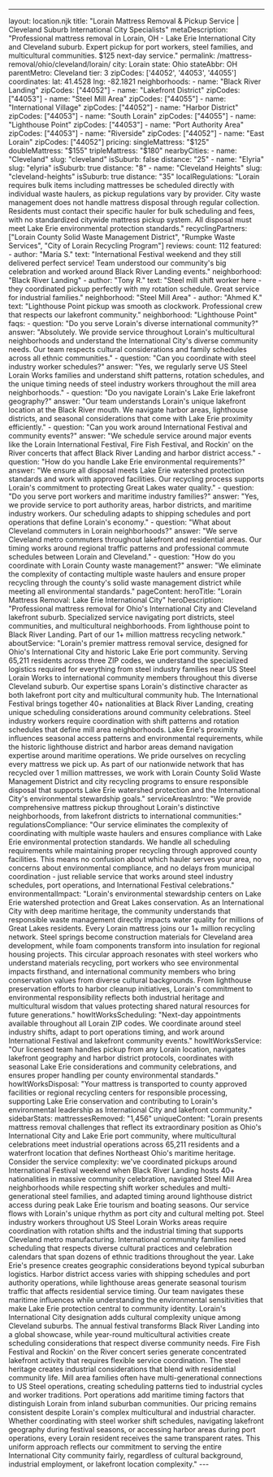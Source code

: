 ---
layout: location.njk
title: "Lorain Mattress Removal & Pickup Service | Cleveland Suburb International City Specialists" metaDescription: "Professional mattress removal in Lorain, OH - Lake Erie International City and Cleveland suburb. Expert pickup for port workers, steel families, and multicultural communities. $125 next-day service."
permalink: /mattress-removal/ohio/cleveland/lorain/
city: Lorain state: Ohio stateAbbr: OH parentMetro: Cleveland tier: 3 zipCodes: ['44052', '44053', '44055'] coordinates: lat: 41.4528 lng: -82.1821 neighborhoods: - name: "Black River Landing" zipCodes: ["44052"] - name: "Lakefront District" zipCodes: ["44053"] - name: "Steel Mill Area" zipCodes: ["44055"] - name: "International Village" zipCodes: ["44052"] - name: "Harbor District" zipCodes: ["44053"] - name: "South Lorain" zipCodes: ["44055"] - name: "Lighthouse Point" zipCodes: ["44053"] - name: "Port Authority Area" zipCodes: ["44053"] - name: "Riverside" zipCodes: ["44052"] - name: "East Lorain" zipCodes: ["44052"] pricing: singleMattress: "$125" doubleMattress: "$155" tripleMattress: "$180" nearbyCities: - name: "Cleveland" slug: "cleveland" isSuburb: false distance: "25" - name: "Elyria" slug: "elyria" isSuburb: true distance: "8" - name: "Cleveland Heights" slug: "cleveland-heights" isSuburb: true distance: "35" localRegulations: "Lorain requires bulk items including mattresses be scheduled directly with individual waste haulers, as pickup regulations vary by provider. City waste management does not handle mattress disposal through regular collection. Residents must contact their specific hauler for bulk scheduling and fees, with no standardized citywide mattress pickup system. All disposal must meet Lake Erie environmental protection standards." recyclingPartners: ["Lorain County Solid Waste Management District", "Rumpke Waste Services", "City of Lorain Recycling Program"] reviews: count: 112 featured: - author: "Maria S." text: "International Festival weekend and they still delivered perfect service! Team understood our community's big celebration and worked around Black River Landing events." neighborhood: "Black River Landing" - author: "Tony R." text: "Steel mill shift worker here - they coordinated pickup perfectly with my rotation schedule. Great service for industrial families." neighborhood: "Steel Mill Area" - author: "Ahmed K." text: "Lighthouse Point pickup was smooth as clockwork. Professional crew that respects our lakefront community." neighborhood: "Lighthouse Point" faqs: - question: "Do you serve Lorain's diverse international community?" answer: "Absolutely. We provide service throughout Lorain's multicultural neighborhoods and understand the International City's diverse community needs. Our team respects cultural considerations and family schedules across all ethnic communities." - question: "Can you coordinate with steel industry worker schedules?" answer: "Yes, we regularly serve US Steel Lorain Works families and understand shift patterns, rotation schedules, and the unique timing needs of steel industry workers throughout the mill area neighborhoods." - question: "Do you navigate Lorain's Lake Erie lakefront geography?" answer: "Our team understands Lorain's unique lakefront location at the Black River mouth. We navigate harbor areas, lighthouse districts, and seasonal considerations that come with Lake Erie proximity efficiently." - question: "Can you work around International Festival and community events?" answer: "We schedule service around major events like the Lorain International Festival, Fire Fish Festival, and Rockin' on the River concerts that affect Black River Landing and harbor district access." - question: "How do you handle Lake Erie environmental requirements?" answer: "We ensure all disposal meets Lake Erie watershed protection standards and work with approved facilities. Our recycling process supports Lorain's commitment to protecting Great Lakes water quality." - question: "Do you serve port workers and maritime industry families?" answer: "Yes, we provide service to port authority areas, harbor districts, and maritime industry workers. Our scheduling adapts to shipping schedules and port operations that define Lorain's economy." - question: "What about Cleveland commuters in Lorain neighborhoods?" answer: "We serve Cleveland metro commuters throughout lakefront and residential areas. Our timing works around regional traffic patterns and professional commute schedules between Lorain and Cleveland." - question: "How do you coordinate with Lorain County waste management?" answer: "We eliminate the complexity of contacting multiple waste haulers and ensure proper recycling through the county's solid waste management district while meeting all environmental standards." pageContent: heroTitle: "Lorain Mattress Removal: Lake Erie International City" heroDescription: "Professional mattress removal for Ohio's International City and Cleveland lakefront suburb. Specialized service navigating port districts, steel communities, and multicultural neighborhoods. From lighthouse point to Black River Landing. Part of our 1+ million mattress recycling network." aboutService: "Lorain's premier mattress removal service, designed for Ohio's International City and historic Lake Erie port community. Serving 65,211 residents across three ZIP codes, we understand the specialized logistics required for everything from steel industry families near US Steel Lorain Works to international community members throughout this diverse Cleveland suburb. Our expertise spans Lorain's distinctive character as both lakefront port city and multicultural community hub. The International Festival brings together 40+ nationalities at Black River Landing, creating unique scheduling considerations around community celebrations. Steel industry workers require coordination with shift patterns and rotation schedules that define mill area neighborhoods. Lake Erie's proximity influences seasonal access patterns and environmental requirements, while the historic lighthouse district and harbor areas demand navigation expertise around maritime operations. We pride ourselves on recycling every mattress we pick up. As part of our nationwide network that has recycled over 1 million mattresses, we work with Lorain County Solid Waste Management District and city recycling programs to ensure responsible disposal that supports Lake Erie watershed protection and the International City's environmental stewardship goals." serviceAreasIntro: "We provide comprehensive mattress pickup throughout Lorain's distinctive neighborhoods, from lakefront districts to international communities:" regulationsCompliance: "Our service eliminates the complexity of coordinating with multiple waste haulers and ensures compliance with Lake Erie environmental protection standards. We handle all scheduling requirements while maintaining proper recycling through approved county facilities. This means no confusion about which hauler serves your area, no concerns about environmental compliance, and no delays from municipal coordination - just reliable service that works around steel industry schedules, port operations, and International Festival celebrations." environmentalImpact: "Lorain's environmental stewardship centers on Lake Erie watershed protection and Great Lakes conservation. As an International City with deep maritime heritage, the community understands that responsible waste management directly impacts water quality for millions of Great Lakes residents. Every Lorain mattress joins our 1+ million recycling network. Steel springs become construction materials for Cleveland area development, while foam components transform into insulation for regional housing projects. This circular approach resonates with steel workers who understand materials recycling, port workers who see environmental impacts firsthand, and international community members who bring conservation values from diverse cultural backgrounds. From lighthouse preservation efforts to harbor cleanup initiatives, Lorain's commitment to environmental responsibility reflects both industrial heritage and multicultural wisdom that values protecting shared natural resources for future generations." howItWorksScheduling: "Next-day appointments available throughout all Lorain ZIP codes. We coordinate around steel industry shifts, adapt to port operations timing, and work around International Festival and lakefront community events." howItWorksService: "Our licensed team handles pickup from any Lorain location, navigates lakefront geography and harbor district protocols, coordinates with seasonal Lake Erie considerations and community celebrations, and ensures proper handling per county environmental standards." howItWorksDisposal: "Your mattress is transported to county approved facilities or regional recycling centers for responsible processing, supporting Lake Erie conservation and contributing to Lorain's environmental leadership as International City and lakefront community." sidebarStats: mattressesRemoved: "1,456" uniqueContent: "Lorain presents mattress removal challenges that reflect its extraordinary position as Ohio's International City and Lake Erie port community, where multicultural celebrations meet industrial operations across 65,211 residents and a waterfront location that defines Northeast Ohio's maritime heritage. Consider the service complexity: we've coordinated pickups around International Festival weekend when Black River Landing hosts 40+ nationalities in massive community celebration, navigated Steel Mill Area neighborhoods while respecting shift worker schedules and multi-generational steel families, and adapted timing around lighthouse district access during peak Lake Erie tourism and boating seasons. Our service flows with Lorain's unique rhythm as port city and cultural melting pot. Steel industry workers throughout US Steel Lorain Works areas require coordination with rotation shifts and the industrial timing that supports Cleveland metro manufacturing. International community families need scheduling that respects diverse cultural practices and celebration calendars that span dozens of ethnic traditions throughout the year. Lake Erie's presence creates geographic considerations beyond typical suburban logistics. Harbor district access varies with shipping schedules and port authority operations, while lighthouse areas generate seasonal tourism traffic that affects residential service timing. Our team navigates these maritime influences while understanding the environmental sensitivities that make Lake Erie protection central to community identity. Lorain's International City designation adds cultural complexity unique among Cleveland suburbs. The annual festival transforms Black River Landing into a global showcase, while year-round multicultural activities create scheduling considerations that respect diverse community needs. Fire Fish Festival and Rockin' on the River concert series generate concentrated lakefront activity that requires flexible service coordination. The steel heritage creates industrial considerations that blend with residential community life. Mill area families often have multi-generational connections to US Steel operations, creating scheduling patterns tied to industrial cycles and worker traditions. Port operations add maritime timing factors that distinguish Lorain from inland suburban communities. Our pricing remains consistent despite Lorain's complex multicultural and industrial character. Whether coordinating with steel worker shift schedules, navigating lakefront geography during festival seasons, or accessing harbor areas during port operations, every Lorain resident receives the same transparent rates. This uniform approach reflects our commitment to serving the entire International City community fairly, regardless of cultural background, industrial employment, or lakefront location complexity." ---